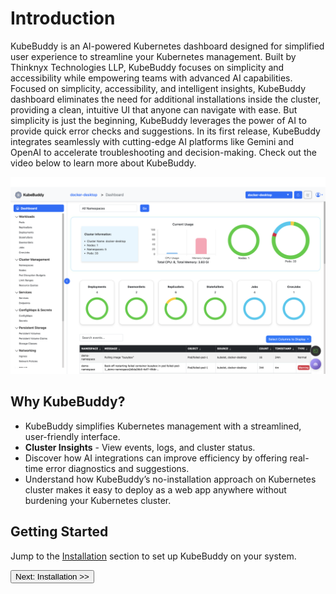 # Introduction

KubeBuddy is an AI-powered Kubernetes dashboard designed for simplified user experience to streamline your Kubernetes management. Built by Thinknyx Technologies LLP, KubeBuddy focuses on simplicity and accessibility while empowering teams with advanced AI capabilities. Focused on simplicity, accessibility, and intelligent insights, KubeBuddy dashboard eliminates the need for additional installations inside the cluster, providing a clean, intuitive UI that anyone can navigate with ease. But simplicity is just the beginning, KubeBuddy leverages the power of AI to provide quick error checks and suggestions. In its first release, KubeBuddy integrates seamlessly with cutting-edge AI platforms like Gemini and OpenAI to accelerate troubleshooting and decision-making. Check out the video below to learn more about KubeBuddy.

![KubeBuddy Dashboard](../../images/dashboard.png)

## Why KubeBuddy?

- KubeBuddy simplifies Kubernetes management with a streamlined, user-friendly interface.
- **Cluster Insights** - View events, logs, and cluster status.
- Discover how AI integrations can improve efficiency by offering real-time error diagnostics and suggestions.
- Understand how KubeBuddy’s no-installation approach on Kubernetes cluster makes it easy to deploy as a web app anywhere without burdening your Kubernetes cluster.

## Getting Started

Jump to the [Installation](#installation) section to set up KubeBuddy on your system.

<a href="#installation">
  <button class="btn btn-primary btn-sm">Next: Installation >> </button>
</a>
